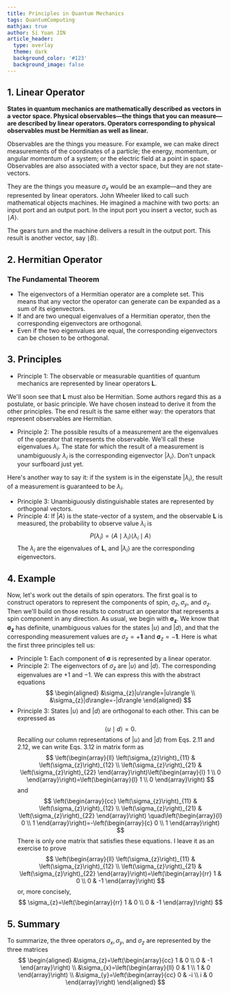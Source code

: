 ```yaml
---
title: Principles in Quantum Mechanics
tags: QuantumComputing
mathjax: true
author: Si Yuan JIN
article_header:
  type: overlay
  theme: dark
  background_color: '#123'
  background_image: false
---
```


## 1. Linear Operator

**States in quantum mechanics are mathematically described as vectors in a vector space. Physical observables—the things that you can measure—are described by linear operators. Operators corresponding to physical observables must be Hermitian as well as linear.**

Observables are the things you measure. For example, we can make direct measurements of the coordinates of a particle; the energy, momentum, or angular momentum of a system; or the electric field at a point in space. Observables are also associated with a vector space, but they are not state- vectors.

They are the things you measure $\sigma_{x}$ would be an example—and
they are represented by linear operators. John Wheeler liked to call such mathematical objects machines. He imagined a machine with two ports: an input port and an output port. In the input port you insert a vector, such as $\mid A \rangle$.

The gears turn and the machine delivers a result in the output port. This result is another vector, say $\mid B \rangle$.


## 2. Hermitian Operator
### The Fundamental Theorem
 - The eigenvectors of a Hermitian operator are a complete set. This means that any vector the operator can generate can be expanded as a sum of its eigenvectors.
 - If and are two unequal eigenvalues of a Hermitian operator, then the corresponding eigenvectors are orthogonal.
 - Even if the two eigenvalues are equal, the corresponding eigenvectors can be chosen to be orthogonal.


## 3. Principles
- Principle 1: The observable or measurable quantities of quantum mechanics are represented by linear operators $\mathbf{L}$.

We'll soon see that $\mathbf{L}$ must also be Hermitian. Some authors regard this as a postulate, or basic principle. We have chosen instead to derive it from the other principles. The end result is the same either way: the operators that represent observables are Hermitian.
- Principle 2: The possible results of a measurement are the eigenvalues of the operator that represents the observable. We'll call these eigenvalues $\lambda_{i}$. The state for which the result of a measurement is unambiguously $\lambda_{i}$ is the corresponding eigenvector $\left|\lambda_{i}\right\rangle$. Don't unpack your surfboard just yet.

Here's another way to say it: if the system is in the eigenstate $\left|\lambda_{i}\right\rangle$, the result of a measurement is guaranteed to be $\lambda_{i}$.
- Principle 3: Unambiguously distinguishable states are represented by orthogonal vectors.
- Principle 4: If $|A\rangle$ is the state-vector of a system, and the observable $\mathbf{L}$ is measured, the probability to observe value $\lambda_{i}$ is
$$
P\left(\lambda_{i}\right)=\left\langle A \mid \lambda_{i}\right\rangle\left\langle\lambda_{i} \mid A\right\rangle
$$
The $\lambda_{i}$ are the eigenvalues of $\mathbf{L}$, and $\left|\lambda_{i}\right\rangle$ are the corresponding eigenvectors.


## 4. Example

Now, let's work out the details of spin operators. The first goal is to construct operators to represent the components of spin, $\sigma_{z}, \sigma_{y}$, and $\sigma_{z}$. Then we'll build on those results to construct an operator that represents a spin component in any direction. As usual, we begin with $\boldsymbol{\sigma}_{\boldsymbol{z}}$. We know that $\boldsymbol{\sigma}_{\boldsymbol{z}}$ has
definite, unambiguous values for the states $|u\rangle$ and $|d\rangle$, and that the corresponding measurement values are $\sigma_{z}=+\mathbf{1}$ and $\boldsymbol{\sigma}_{z}=-\mathbf{1}$. Here is what the first three principles tell us:
- Principle 1: Each component of $\boldsymbol{\sigma}$ is represented by a linear operator.
- Principle 2: The eigenvectors of $\sigma_{z}$ are $|u\rangle$ and $|d\rangle$. The corresponding eigenvalues are $+1$ and $-1$. We can express this with the abstract equations
$$
\begin{aligned}
&\sigma_{z}|u\rangle=|u\rangle \\
&\sigma_{z}|d\rangle=-|d\rangle
\end{aligned}
$$
- Principle 3: States $|u\rangle$ and $|d\rangle$ are orthogonal to each other. This can be expressed as
$$
\langle u \mid d\rangle=0 .
$$
Recalling our column representations of $|u\rangle$ and $|d\rangle$ from Eqs. $2.11$ and $2.12$, we can write Eqs. $3.12$ in matrix form as
$$
\left(\begin{array}{ll}
\left(\sigma_{z}\right)_{11} & \left(\sigma_{z}\right)_{12} \\
\left(\sigma_{z}\right)_{21} & \left(\sigma_{z}\right)_{22}
\end{array}\right)\left(\begin{array}{l}
1 \\
0
\end{array}\right)=\left(\begin{array}{l}
1 \\
0
\end{array}\right)
$$
and
$$
\left(\begin{array}{cc}
\left(\sigma_{z}\right)_{11} & \left(\sigma_{z}\right)_{12} \\
\left(\sigma_{z}\right)_{21} & \left(\sigma_{z}\right)_{22}
\end{array}\right) \quad\left(\begin{array}{l}
0 \\
1
\end{array}\right)=-\left(\begin{array}{c}
0 \\
1
\end{array}\right)
$$
There is only one matrix that satisfies these equations. I leave it as an exercise to prove
$$
\left(\begin{array}{ll}
\left(\sigma_{z}\right)_{11} & \left(\sigma_{z}\right)_{12} \\
\left(\sigma_{z}\right)_{21} & \left(\sigma_{z}\right)_{22}
\end{array}\right)=\left(\begin{array}{rr}
1 & 0 \\
0 & -1
\end{array}\right)
$$
or, more concisely,
$$
\sigma_{z}=\left(\begin{array}{rr}
1 & 0 \\
0 & -1
\end{array}\right)
$$


## 5. Summary

To summarize, the three operators $\sigma_{x}, \sigma_{y}$, and $\sigma_{z}$ are represented by the three matrices
$$
\begin{aligned}
&\sigma_{z}=\left(\begin{array}{cc}
1 & 0 \\
0 & -1
\end{array}\right) \\
&\sigma_{x}=\left(\begin{array}{ll}
0 & 1 \\
1 & 0
\end{array}\right) \\
&\sigma_{y}=\left(\begin{array}{cc}
0 & -i \\
i & 0
\end{array}\right)
\end{aligned}
$$